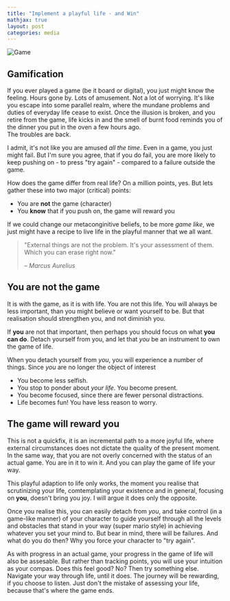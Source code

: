 ```yaml
---
title: "Implement a playful life - and Win"
mathjax: true
layout: post
categories: media
---
```


![Game](/assets/game_pic.png)

## Gamification

If you ever played a game (be it board or digital), you just might know the feeling. Hours gone by. Lots of amusement. Not a lot of worrying. It's like you escape into some parallel realm, where the mundane problems and duties of everyday life cease to exist. Once the illusion is broken, and you retire from the game, life kicks in and the smell of burnt food reminds you of the dinner you put in the oven a few hours ago.\
The troubles are back.

I admit, it's not like you are amused *all the time*. Even in a game, you just might fail. But I'm sure you agree, that if you do fail, you are more likely to keep pushing on - to press "try again" - compared to a failure outside the game.

How does the game differ from real life? On a million points, yes. But lets gather these into two major (critical) points:

* You are **not** the game (character)
* You **know** that if you push on, the game will reward you

If we could change our metaconginitive beliefs, to be more *game like*, we just might have a recipe to live life in the playful manner that we all want.

> "External things are not the problem. It's your assessment of them. Which you can erase right now."
> 
> – _Marcus Aurelius_

## You are not the game

It is with the game, as it is with life. You are not this life. You will always be less important, than you might believe or want yourself to be. But that realisation should strengthen you, and not diminish you. 

If **you** are not that important, then perhaps you should focus on what **you can do**. Detach yourself from you, and let that *you* be an instrument to own the game of life. 

When you detach yourself from *you*, you will experience a number of things.  Since *you* are no longer the object of interest

* You become less selfish.
* You stop to ponder about *your life*. You become present.
* You become focused, since there are fewer personal distractions.
* Life becomes fun! You have less reason to worry.


## The game will reward you

This is not a quickfix, it is an incremental path to a more joyful life, where external circumstances does not dictate the quality of the present moment. In the same way, that you are not overly concerned with the status of an actual game. You are in it to win it. And you can play the game of life your way.

This playful adaption to life only works, the moment you realise that scrutinizing your life, comtemplating your existence and in general, focusing on **you**, doesn't bring you joy. I will argue it does only the opposite. 

Once you realise this, you can easily detach from *you*, and take control (in a game-like manner) of your character to guide yourself through all the levels and obstacles that stand in your way (super mario style) in achieving whatever you set your mind to. But bear in mind, there will be failures. And what do you do then? Why you force your character to "try again". 

As with progress in an actual game, your progress in the game of life will also be assesable. But rather than tracking points, you will use your intuition as your compas. Does this feel good? No? Then try something else. Navigate your way through life, until it does. The journey will be rewarding, if you choose to listen. Just don't the mistake of assessing your life, because that's where the game ends.
